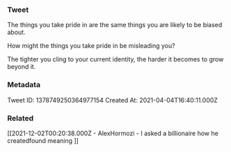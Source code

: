 ### Tweet
The things you take pride in are the same things you are likely to be biased about.

How might the things you take pride in be misleading you?

The tighter you cling to your current identity, the harder it becomes to grow beyond it.

### Metadata
Tweet ID: 1378749250364977154
Created At: 2021-04-04T16:40:11.000Z

### Related
[[2021-12-02T00:20:38.000Z - AlexHormozi - I asked a billionaire how he createdfound meaning ]]

